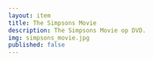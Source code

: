 ```yaml
--- 
layout: item
title: The Simpsons Movie
description: The Simpsons Movie op DVD.
img: simpsons_movie.jpg
published: false
---
```

